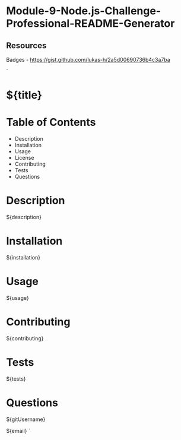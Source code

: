 # Module-9-Node.js-Challenge-Professional-README-Generator





## Resources
Badges - https://gist.github.com/lukas-h/2a5d00690736b4c3a7ba



`
# ${title}

# Table of Contents
* Description
* Installation
* Usage
* License
* Contributing
* Tests
* Questions

# Description
${description}

# Installation
${installation}

# Usage
${usage}

# Contributing
${contributing}

# Tests
${tests}

# Questions
${gitUsername} 

${email}
`
